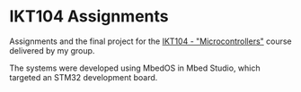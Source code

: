 # IKT104 Assignments

Assignments and the final project for the [IKT104 - "Microcontrollers"](https://www.uia.no/en/studieplaner/topic/IKT104-G) course delivered by my group.

The systems were developed using MbedOS in Mbed Studio, which targeted an STM32 development board.